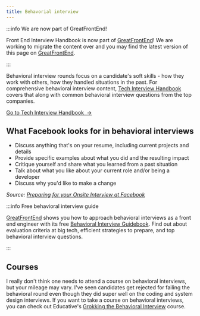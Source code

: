```yaml
---
title: Behavorial interview
---
```


:::info We are now part of GreatFrontEnd!

Front End Interview Handbook is now part of [GreatFrontEnd](https://www.greatfrontend.com/?fpr=frontendinterviewhandbook)! We are working to migrate the content over and you may find the latest version of this page on [GreatFrontEnd](https://www.greatfrontend.com/behavioral-interview-guidebook?fpr=frontendinterviewhandbook).

:::

Behavioral interview rounds focus on a candidate's soft skills - how they work with others, how they handled situations in the past. For comprehensive behavioral interview content, [Tech Interview Handbook](https://www.techinterviewhandbook.org/behavioral-interview/) covers that along with common behavioral interview questions from the top companies.

<a className="button button--primary" href="https://www.techinterviewhandbook.org/behavioral-interview/">Go to Tech Interview Handbook &nbsp;→</a>

## What Facebook looks for in behavioral interviews

- Discuss anything that's on your resume, including current projects and details
- Provide specific examples about what you did and the resulting impact
- Critique yourself and share what you learned from a past situation
- Talk about what you like about your current role and/or being a developer
- Discuss why you'd like to make a change

_Source: [Preparing for your Onsite Interview at Facebook](https://www.facebook.com/careers/swe-prep-onsite)_

:::info Free behavioral interview guide

[GreatFrontEnd](https://www.greatfrontend.com) shows you how to approach behavioral interviews as a front end engineer with its free [Behavioral Interview Guidebook](https://www.greatfrontend.com/behavioral-interview-guidebook). Find out about evaluation criteria at big tech, efficient strategies to prepare, and top behavioral interview questions.

:::

## Courses

I really don't think one needs to attend a course on behavioral interviews, but your mileage may vary. I've seen candidates get rejected for failing the behavioral round even though they did super well on the coding and system design interviews. If you want to take a course on behavioral interviews, you can check out Educative's [Grokking the Behavioral Interview](https://www.educative.io/courses/grokking-the-behavioral-interview?aff=x23W) course.
